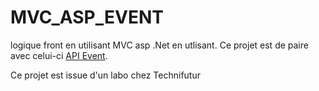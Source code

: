 # MVC_ASP_EVENT

logique front en utilisant MVC asp .Net en utlisant. Ce projet est de paire avec celui-ci [API Event]([https://duckduckgo.com](https://github.com/Doxh23/GestionEvenementLabo)https://github.com/Doxh23/GestionEvenementLabo). 

Ce projet est issue d'un labo chez Technifutur
